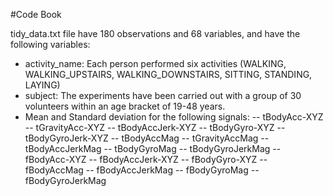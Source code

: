 #Code Book

tidy_data.txt file have 180 observations and 68 variables, and have 
the following variables:

- activity_name: Each person performed six activities (WALKING, WALKING_UPSTAIRS, WALKING_DOWNSTAIRS, SITTING, STANDING, LAYING) 
- subject: The experiments have been carried out with a group of 30 volunteers within an age bracket of 19-48 years.
- Mean and Standard deviation for the following signals:
-- tBodyAcc-XYZ
-- tGravityAcc-XYZ
-- tBodyAccJerk-XYZ
-- tBodyGyro-XYZ
-- tBodyGyroJerk-XYZ
-- tBodyAccMag
-- tGravityAccMag
-- tBodyAccJerkMag
-- tBodyGyroMag
-- tBodyGyroJerkMag
-- fBodyAcc-XYZ
-- fBodyAccJerk-XYZ
-- fBodyGyro-XYZ
-- fBodyAccMag
-- fBodyAccJerkMag
-- fBodyGyroMag
-- fBodyGyroJerkMag